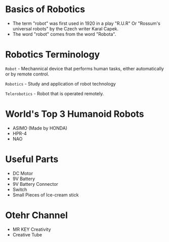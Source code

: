 # Basics of Robotics 
* The term "robot" was first used in 1920 in a play "R.U.R" Or "Rossum's universal robots" by the Czech writer Karal Capek.
* The word "robot" comes from the word "Robota".

# Robotics Terminology
`Robot` - Mechannical device that performs human tasks, either automatically or by remote control.

`Robotics` - Study and application of robot technology

`Telerobotics` - Robot that is operated remotely.

# World's Top 3 Humanoid Robots
* ASIMO (Made by HONDA)
* HPR-4
* NAO



# Useful Parts
* DC Motor
* 9V Battery
* 9V Battery Connector
* Switch
* Small Pieces of Ice-cream stick

# Otehr Channel
* MR KEY Creativity
* Creative Tube
